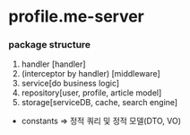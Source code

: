 # profile.me-server


### package structure

1. handler [handler]
2. (interceptor by handler) [middleware]
3. service[do business logic]
4. repository[user, profile, article model]
5. storage[serviceDB, cache, search engine]

- constants => 정적 쿼리 및 정적 모델(DTO, VO)